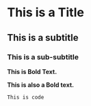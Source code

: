 # This is a Title

## This is a subtitle

### This is a sub-subtitle

**This is Bold Text.**

__This is also a Bold text.__

```
This is code
```

